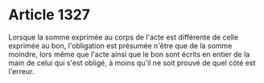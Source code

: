 # Article 1327

Lorsque la somme exprimée au corps de l'acte est différente de celle exprimée au bon, l'obligation est présumée n'être que de la somme moindre, lors même que l'acte ainsi que le bon sont écrits en entier de la main de celui qui s'est obligé, à moins qu'il ne soit prouvé de quel côté est l'erreur.
